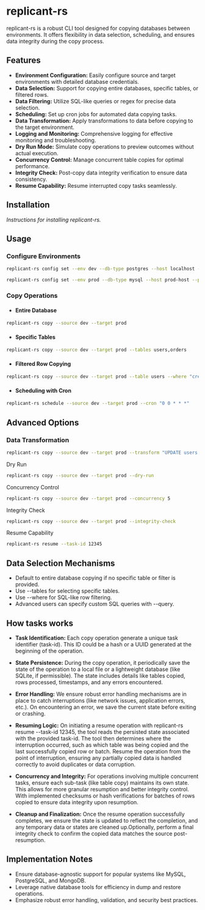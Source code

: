 # replicant-rs

replicant-rs is a robust CLI tool designed for copying databases between environments. It offers flexibility in data selection, scheduling, and ensures data integrity during the copy process.

## Features

- **Environment Configuration:** Easily configure source and target environments with detailed database credentials.
- **Data Selection:** Support for copying entire databases, specific tables, or filtered rows.
- **Data Filtering:** Utilize SQL-like queries or regex for precise data selection.
- **Scheduling:** Set up cron jobs for automated data copying tasks.
- **Data Transformation:** Apply transformations to data before copying to the target environment.
- **Logging and Monitoring:** Comprehensive logging for effective monitoring and troubleshooting.
- **Dry Run Mode:** Simulate copy operations to preview outcomes without actual execution.
- **Concurrency Control:** Manage concurrent table copies for optimal performance.
- **Integrity Check:** Post-copy data integrity verification to ensure data consistency.
- **Resume Capability:** Resume interrupted copy tasks seamlessly.

## Installation
*Instructions for installing replicant-rs.*

## Usage
### Configure Environments
```bash
replicant-rs config set --env dev --db-type postgres --host localhost --port 5432 --user dev_user --password dev_pass

replicant-rs config set --env prod --db-type mysql --host prod-host --port 3306 --user prod_user --password prod_pass
```

### Copy Operations
- #### Entire Database

```bash
replicant-rs copy --source dev --target prod
```

- #### Specific Tables

```bash
replicant-rs copy --source dev --target prod --tables users,orders
```

- #### Filtered Row Copying

```bash
replicant-rs copy --source dev --target prod --table users --where "created_at > '2023-01-01'"
```

- #### Scheduling with Cron

```bash
replicant-rs schedule --source dev --target prod --cron "0 0 * * *"
```

## Advanced Options
### Data Transformation

```bash
replicant-rs copy --source dev --target prod --transform "UPDATE users SET email = CONCAT('dev_', email)"
```

Dry Run

```bash
replicant-rs copy --source dev --target prod --dry-run
```

Concurrency Control

```bash
replicant-rs copy --source dev --target prod --concurrency 5
```

Integrity Check

```bash
replicant-rs copy --source dev --target prod --integrity-check
```

Resume Capability

```bash
replicant-rs resume --task-id 12345
```

## Data Selection Mechanisms

- Default to entire database copying if no specific table or filter is provided.
- Use --tables for selecting specific tables.
- Use --where for SQL-like row filtering.
- Advanced users can specify custom SQL queries with --query.

## How tasks works

- **Task Identification:** Each copy operation generate a unique task identifier (task-id). This ID could be a hash or a UUID generated at the beginning of the operation.

- **State Persistence:** During the copy operation, it periodically save the state of the operation to a local file or a lightweight database (like SQLite, if permissible). The state includes details like tables copied, rows processed, timestamps, and any errors encountered.

- **Error Handling:** We ensure robust error handling mechanisms are in place to catch interruptions (like network issues, application errors, etc.). On encountering an error, we save the current state before exiting or crashing.

- **Resuming Logic:** On initiating a resume operation with replicant-rs resume --task-id 12345, the tool reads the persisted state associated with the provided task-id.
The tool then determines where the interruption occurred, such as which table was being copied and the last successfully copied row or batch.
Resume the operation from the point of interruption, ensuring any partially copied data is handled correctly to avoid duplicates or data corruption.

- **Concurrency and Integrity:** For operations involving multiple concurrent tasks, ensure each sub-task (like table copy) maintains its own state. This allows for more granular resumption and better integrity control. With implemented checksums or hash verifications for batches of rows copied to ensure data integrity upon resumption.

- **Cleanup and Finalization:** Once the resume operation successfully completes, we ensure the state is updated to reflect the completion, and any temporary data or states are cleaned up.Optionally, perform a final integrity check to confirm the copied data matches the source post-resumption.

## Implementation Notes
- Ensure database-agnostic support for popular systems like MySQL, PostgreSQL, and MongoDB.
- Leverage native database tools for efficiency in dump and restore operations.
- Emphasize robust error handling, validation, and security best practices.
